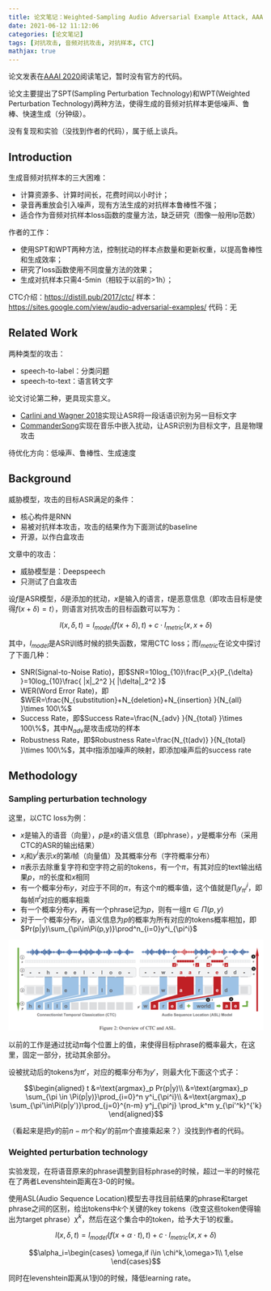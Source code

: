 ```yaml
---
title: 论文笔记：Weighted-Sampling Audio Adversarial Example Attack, AAAI 2020
date: 2021-06-12 11:12:06
categories: [论文笔记]
tags: [对抗攻击, 音频对抗攻击, 对抗样本, CTC]
mathjax: true
---
```


论文发表在[AAAI 2020](https://arxiv.org/abs/1901.10300)阅读笔记，暂时没有官方的代码。

论文主要提出了SPT(Sampling Perturbation Technology)和WPT(Weighted Perturbation Technology)两种方法，使得生成的音频对抗样本更低噪声、鲁棒、快速生成（分钟级）。


<!--more-->

没有复现和实验（没找到作者的代码），属于纸上谈兵。

## Introduction

生成音频对抗样本的三大困难：

- 计算资源多、计算时间长，花费时间以小时计；
- 录音再重放会引入噪声，现有方法生成的对抗样本鲁棒性不强；
- 适合作为音频对抗样本loss函数的度量方法，缺乏研究（图像一般用lp范数）

作者的工作：

- 使用SPT和WPT两种方法，控制扰动的样本点数量和更新权重，以提高鲁棒性和生成效率；
- 研究了loss函数使用不同度量方法的效果；
- 生成对抗样本只需4-5min（相较于以前的>1h）；

CTC介绍：https://distill.pub/2017/ctc/
样本：https://sites.google.com/view/audio-adversarial-examples/
代码：无

## Related Work

两种类型的攻击：

- speech-to-label：分类问题
- speech-to-text：语言转文字

论文讨论第二种，更具现实意义。

- [Carlini and Wagner 2018](https://ieeexplore.ieee.org/abstract/document/8424625)实现让ASR将一段话语识别为另一目标文字
- [CommanderSong](https://www.usenix.org/conference/usenixsecurity18/presentation/yuan-xuejing)实现在音乐中嵌入扰动，让ASR识别为目标文字，且是物理攻击

待优化方向：低噪声、鲁棒性、生成速度

## Background

威胁模型，攻击的目标ASR满足的条件：

- 核心构件是RNN
- 易被对抗样本攻击，攻击的结果作为下面测试的baseline
- 开源，以作白盒攻击

文章中的攻击：

- 威胁模型是：Deepspeech
- 只测试了白盒攻击

设$f$是ASR模型，$\delta$是添加的扰动，$x$是输入的语言，$t$是恶意信息（即攻击目标是使得$f(x+\delta)=t$），则语言对抗攻击的目标函数可以写为：

$$l(x,\delta,t)=l_{model}(f(x+\delta),t)+c\cdot l_{metric}(x,x+\delta)$$

其中，$l_{model}$是ASR训练时候的损失函数，常用CTC loss；而$l_{metric}$在论文中探讨了下面几种：

- SNR(Signal-to-Noise Ratio)，即$SNR=10log_{10}\frac{P_x}{P_{\delta} }=10log_{10}\frac{ |x|_2^2 }{ |\delta|_2^2 }$
- WER(Word Error Rate)，即$WER=\frac{N_{substitution}+N_{deletion}+N_{insertion} }{N_{all} }\times 100\%$
- Success Rate，即$Success Rate=\frac{N_{adv} }{N_{total} }\times 100\%$，其中$N_{adv}$是攻击成功的样本
- Robustness Rate，即$Robustness Rate=\frac{N_{t(adv)} }{N_{total} }\times 100\%$，其中$t$指添加噪声的映射，即添加噪声后的success rate

## Methodology

### Sampling perturbation technology

这里，以CTC loss为例：

- $x$是输入的语音（向量），$p$是$x$的语义信息（即phrase），$y$是概率分布（采用CTC的ASR的输出结果）
- $x_i$和$y^i$表示$x$的第$i$帧（向量值）及其概率分布（字符概率分布）
- $\pi$表示去除重复字符和空字符之前的tokens，有一个$\pi$，有其对应的text输出结果$p$，$\pi$的长度和$x$相同
- 有一个概率分布$y$，对应于不同的$\pi$，有这个$\pi$的概率值，这个值就是$\prod_i y^i_{\pi^i}$，即每帧$\pi^i$对应的概率相乘
- 有一个概率分布$y$，再有一个phrase记为$p$，则有一组$\pi\in\Pi(p,y)$
- 对于一个概率分布$y$，语义信息为$p$的概率为所有对应的tokens概率相加，即$Pr(p|y)\sum_{\pi\in\Pi(p,y)}\prod^n_{i=0}y^i_{\pi^i}$

![CTC](SPT_nd_WPT/CTC.png)

以前的工作是通过扰动$\pi$每个位置上的值，来使得目标phrase的概率最大，在这里，固定一部分，扰动其余部分。

设被扰动后的tokens为$\pi'$，对应的概率分布为$y'$，则最大化下面这个式子：

$$\begin{aligned}
    t
    &=\text{argmax}_p Pr(p|y)\\ 
    &=\text{argmax}_p \sum_{\pi \in \Pi(p|y)}\prod_{i=0}^n y^i_{\pi^i}\\
    &=\text{argmax}_p \sum_{\pi'\in\Pi(p|y')}\prod_{j=0}^{n-m} y^j_{\pi^j} \prod_k^m y_{\pi'^k}^{'k}
\end{aligned}$$

（看起来是把$y$的前$n-m$个和$y'$的前$m$个直接乘起来？）没找到作者的代码。

### Weighted perturbation technology

实验发现，在将语音原来的phrase调整到目标phrase的时候，超过一半的时候花在了两者Levenshtein距离在3-0的时候。

使用ASL(Audio Sequence Location)模型去寻找目前结果的phrase和target phrase之间的区别，给出tokens中$k$个关键的key tokens（改变这些token使得输出为target phrase）$\chi^k$，然后在这个集合中的token，给予大于1的权重。

$$l(x,\delta,t)=l_{model}(f(x+\alpha\cdot t),t)+c\cdot l_{metric}(x,x+\delta)$$

$$\alpha_i=\begin{cases}
    \omega,if i\in \chi^k,\omega>1\\
    1,else
\end{cases}$$

同时在levenshtein距离从1到0的时候，降低learning rate。

